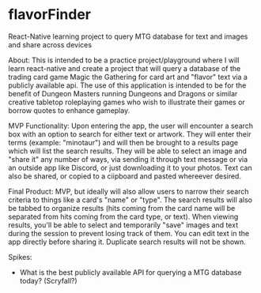 # flavorFinder
React-Native learning project to query MTG database for text and images and share across devices

About: This is intended to be a practice project/playground where I will learn react-native and create a project that will query a database of the trading card game Magic the Gathering for card art and "flavor" text via a publicly available api. The use of this application is intended to be for the benefit of Dungeon Masters running Dungeons and Dragons or similar creative tabletop roleplaying games who wish to illustrate their games or borrow quotes to enhance gameplay.

MVP Functionality: Upon entering the app, the user will encounter a search box with an option to search for either text or artwork. They will enter their terms (example: "minotaur") and will then be brought to a results page which will list the search results. They will be able to select an image and "share it" any number of ways, via sending it through text message or via an outside app like Discord, or just downloading it to your photos. Text can also be shared, or copied to a ciipboard and pasted whereever desired.

Final Product: MVP, but ideally will also allow users to narrow their search criteria to things like a card's "name" or "type". The search results will also be tabbed to organize results (hits coming from the card name will be separated from hits coming from the card type, or text). When viewing results, you'll be able to select and temporarily "save" images and text during the session to prevent losing track of them. You can edit text in the app directly before sharing it. Duplicate search results will not be shown.

Spikes:
- What is the best publicly available API for querying a MTG database today? (Scryfall?)